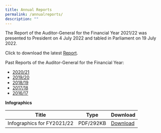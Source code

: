 ```yaml
---
title: Annual Reports
permalink: /annualreports/
description: ""
---
```

The Report of the Auditor-General for the Financial Year 2021/22 was presented to President on 4 July 2022 and tabled in Parliament on 19 July 2022.

Click to download the latest [Report](/files/ARs/AR_FY2021-22.pdf).

Past Reports of the Auditor-General for the Financial Year: 
* [2020/21](/files/ARs/AR_FY2020-21.pdf)
* [2019/20](/files/ARs/AR_FY2019-20.pdf)
* [2018/19](/files/ARs/AR_FY2018-19.pdf)
* [2017/18](/files/ARs/AR_FY2017-18.pdf)
* [2016/17](/files/ARs/AR_FY2016-17.pdf)


**Infographics**


| Title | Type | Download |
| -------- | -------- | -------- |
| Infographics for FY2021/22    | PDF/292KB    | [Download](/files/AR%20Infographics/ar-fy-21-22-infographic.pdf)  |